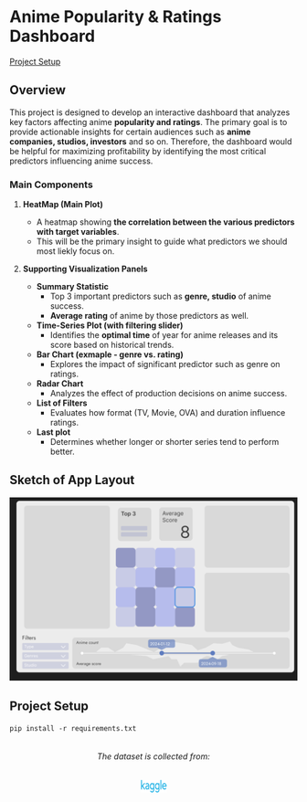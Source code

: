 # Anime Popularity & Ratings Dashboard
[Project Setup](#project-setup)
## Overview
This project is designed to develop an interactive dashboard that analyzes key factors affecting anime **popularity and ratings**. The primary goal is to provide actionable insights for certain audiences such as **anime companies, studios, investors** and so on. Therefore, the dashboard would be helpful for maximizing profitability by identifying the most critical predictors influencing anime success.

### **Main Components**
1. **HeatMap (Main Plot)**
   - A heatmap showing **the correlation between the various predictors with target variables**.
   - This will be the primary insight to guide what predictors we should most liekly focus on.

2. **Supporting Visualization Panels**
   - **Summary Statistic**
     - Top 3 important predictors such as **genre, studio** of anime success.
     - **Average rating** of anime by those predictors as well.
   - **Time-Series Plot (with filtering slider)**
     - Identifies the **optimal time** of year for anime releases and its score based on historical trends.
   - **Bar Chart (exmaple - genre vs. rating)**
     - Explores the impact of significant predictor such as genre on ratings.
   - **Radar Chart**
     - Analyzes the effect of production decisions on anime success.
   - **List of Filters**
     - Evaluates how format (TV, Movie, OVA) and duration influence ratings.
   - **Last plot**
     - Determines whether longer or shorter series tend to perform better.

## Sketch of App Layout
![Dashboard Sketch](./assets/others/demo.png)

## Project Setup
```
pip install -r requirements.txt
```


<div style="display: flex; flex-direction: column; align-items: center;">
  <h6>The dataset is collected from:</h6>
  <a href="https://www.kaggle.com/datasets/dbdmobile/myanimelist-dataset" target="_blank">
  <img src="./assets/others/Kaggle.png" alt="kaggle site logo" width="45" height="22.5">
  </a>
</div>
